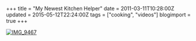 +++
title = "My Newest Kitchen Helper"
date = 2011-03-11T10:28:00Z
updated = 2015-05-12T22:24:00Z
tags = ["cooking", "videos"]
blogimport = true 
+++

[![IMG_9467](https://latc.s3.amazonaws.com/wp-content/uploads/2011/03/IMG_9467.jpg "IMG_9467")](https://latc.s3.amazonaws.com/wp-content/uploads/2011/03/IMG_9467.jpg)
